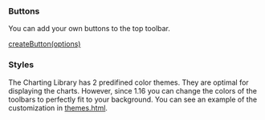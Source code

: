 ### Buttons

You can add your own buttons to the top toolbar.

[createButton(options)](Widget-Methods#createbuttonoptions)

### Styles

The Charting Library has 2 predifined color themes. They are optimal for displaying the charts. However, since 1.16 you can change the colors of the toolbars to perfectly fit to your background. You can see an example of the customization in [themes.html](https://github.com/tradingview/charting_library/blob/unstable/themed.html).